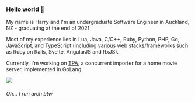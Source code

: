 ### Hello world 👋

My name is Harry and I'm an undergraduate Software Engineer in Auckland, NZ - graduating at the end of 2021.

Most of my experience lies in Lua, Java, C/C++, Ruby, Python, PHP, Go, JavaScript, and TypeScript (including various web stacks/frameworks such as Ruby on Rails, Svelte, AngularJS and RxJS).

Currently, I'm working on [TPA](https://github.com/hbomb79/TPA), a concurrent importer for a home movie server, implemented in GoLang.

![](https://github-readme-stats.vercel.app/api/?username=hbomb79&theme=tokyonight&count_private=true&include_all_commits=true&custom_title=Haz%27s%20Stats)

###### Oh... I run arch btw
